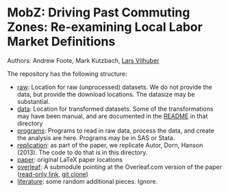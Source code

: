# MobZ: Driving Past Commuting Zones: Re-examining Local Labor Market Definitions

Authors: Andrew Foote, Mark Kutzbach, [Lars Vilhuber](https://github.com/larsvilhuber)

The repository has the following structure:

- [raw](raw/): Location for raw (unprocessed) datasets. We do not provide the data, but provide the download locations. The datasize may be substantial.
- [data](data/): Location for transformed datasets. Some of the transformations may have been manual, and are documented in the [README](data/README.md) in that directory
- [programs](programs/): Programs to read in raw data, process the data, and create the analysis are here. Programs may be in SAS or Stata.
- [replication](replication/): as part of the paper, we replicate Autor, Dorn, Hanson (2013). The code to do that is in this directory. 
- [paper](paper/): original LaTeX paper locations
- [overleaf](overleaf/): A submodule pointing at the Overleaf.com version of the paper ([read-only link](https://www.overleaf.com/read/nfkkgnxqvcyy), [git clone](https://git.overleaf.com/9025807zybmtjzwpjbm))
- [literature](literature/): some random additional pieces. Ignore.
